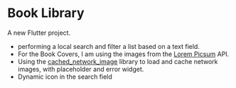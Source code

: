 # Book Library

A new Flutter project.


- performing a local search and filter a list based on a text field.
- For the Book Covers, I am using the images from the [Lorem Picsum](https://picsum.photos/) API.
- Using the [cached_network_image](https://pub.dev/packages/cached_network_image/install) library to load and cache network images, with placeholder and error widget.
- Dynamic icon in the search field

